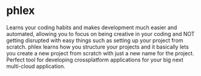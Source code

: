 # phlex

Learns your coding habits and makes development much easier and automated, allowing you to focus on being creative in your coding and NOT getting disrupted with easy things such as setting up your project from scratch. phlex learns how you structure your projects and it basically lets you create a new project from scratch with just a new name for the project. Perfect tool for developing crossplatform applications for your big next multi-cloud application. 